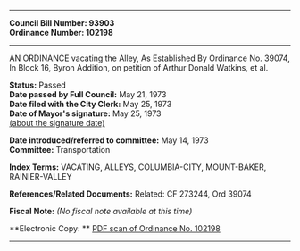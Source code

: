 * * * * *  
  
**Council Bill Number: [](#h0)[](#h2)93903**   
**Ordinance Number: 102198**  
  
* * * * *  
  
AN ORDINANCE vacating the Alley, As Established By Ordinance No. 39074, In Block 16, Byron Addition, on petition of Arthur Donald Watkins, et al.  
  
**Status:** Passed   
**Date passed by Full Council:** May 21, 1973   
**Date filed with the City Clerk:** May 25, 1973   
**Date of Mayor's signature:** May 25, 1973   
[(about the signature date)](/~public/approvaldate.htm)   
  
  
**Date introduced/referred to committee:** May 14, 1973   
**Committee:** Transportation   
  
**Index Terms:** VACATING, ALLEYS, COLUMBIA-CITY, MOUNT-BAKER, RAINIER-VALLEY  
  
**References/Related Documents:** Related: CF 273244, Ord 39074  
  
**Fiscal Note:** *(No fiscal note available at this time)*  
  
**Electronic Copy: ** [PDF scan of Ordinance No. 102198](/~archives/Ordinances/Ord_102198.pdf)  
  
* * * * *  
